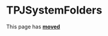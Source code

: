 # TPJSystemFolders #

This page has [**moved**](https://lib-docs.delphidabbler.com/SysInfo/5/API/TPJSystemFolders)
